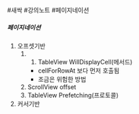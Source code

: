 #새싹 #강의노트 #페이지네이션
##### 페이지네이션
1. 오프셋기반
	1. 1. TableView WillDisplayCell(메서드)
		- cellForRowAt 보다 먼저 호출됨
		- 조금은 위험한 방법
	1. ScrollView offset
	2. TableView Prefetching(프로토콜)
2. 커서기반

